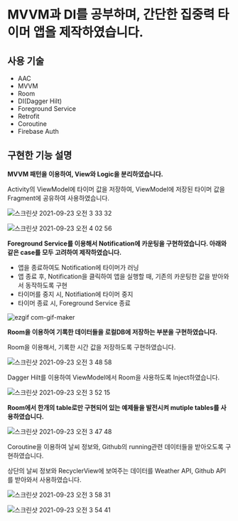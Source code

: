# MVVM과 DI를 공부하며, 간단한 집중력 타이머 앱을 제작하였습니다.

## 사용 기술

- AAC
- MVVM
- Room
- DI(Dagger Hilt)
- Foreground Service
- Retrofit
- Coroutine
- Firebase Auth

## 구현한 기능 설명

**MVVM 패턴을 이용하여, View와 Logic을 분리하였습니다.**
 
 Activity의 ViewModel에 타이머 값을 저장하여, ViewModel에 저장된 타이머 값을 Fragment에 공유하여 사용하였습니다.

![스크린샷 2021-09-23 오전 3 33 32](https://user-images.githubusercontent.com/55573050/134401681-044d4ed4-0783-45b1-9b25-ec6542d87279.png)

![스크린샷 2021-09-23 오전 4 02 56](https://user-images.githubusercontent.com/55573050/134405690-38de0915-dc46-4d14-8f39-7a17a7f51fe5.png)
 
 **Foreground Service를 이용해서 Notification에 카운팅을 구현하였습니다. 아래와 같은 case를 모두 고려하여 제작하였습니다.**

 - 앱을 종료하여도 Notification에 타이머가 러닝
 - 앱 종료 후, Notification을 클릭하여 앱을 실행할 때, 기존의 카운팅한 값을 받아와서 동작하도록 구현
 - 타이머를 중지 시, Notifiation에 타이머 중지
 - 타이머 종료 시, Foreground Service 종료
 
![ezgif com-gif-maker](https://user-images.githubusercontent.com/55573050/134403049-8bba07ba-f5fa-4386-bbb6-a4fa2b0bfa98.gif)


 **Room을 이용하여 기록한 데이터들을 로컬DB에 저장하는 부분을 구현하였습니다.**
 
 Room을 이용해서, 기록한 시간 값을 저장하도록 구현하였습니다.
 
  ![스크린샷 2021-09-23 오전 3 48 58](https://user-images.githubusercontent.com/55573050/134403841-2e06e163-dc56-47fc-a816-b05303751428.png)
 
 Dagger Hilt를 이용하여 ViewModel에서 Room을 사용하도록 Inject하였습니다.
  
  ![스크린샷 2021-09-23 오전 3 52 15](https://user-images.githubusercontent.com/55573050/134404269-1f7359e6-9571-4128-86e7-d4b1fa709c5e.png)

 **Room에서 한개의 table로만 구현되어 있는 예제들을 발전시켜 mutiple tables를 사용하였습니다.**
 
 ![스크린샷 2021-09-23 오전 3 47 48](https://user-images.githubusercontent.com/55573050/134403699-902d6580-87ba-4cb0-af4c-144927c7a2df.png)


Coroutine을 이용하여 날씨 정보와, Github의 running관련 데이터들을 받아오도록 구현하였습니다.

 상단의 날씨 정보와 RecyclerView에 보여주는 데이터를 Weather API, Github API를 받아와서 사용하였습니다.

  ![스크린샷 2021-09-23 오전 3 58 31](https://user-images.githubusercontent.com/55573050/134405141-27fb4d77-6d94-491e-a72b-5476c7c49029.png)

![스크린샷 2021-09-23 오전 3 54 41](https://user-images.githubusercontent.com/55573050/134405159-4f498349-85b1-4d5a-a8a4-219611a118bc.png)

  
  
